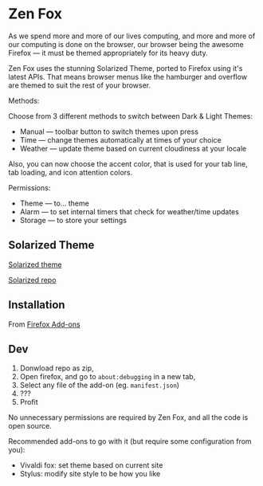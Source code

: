# Zen Fox

As we spend more and more of our lives computing, and more and more of our computing is done on the browser, our browser being the awesome Firefox — it must be themed appropriately for its heavy duty.

Zen Fox uses the stunning Solarized Theme, ported to Firefox using it's latest APIs. That means browser menus like the hamburger and overflow are themed to suit the rest of your browser.

Methods:

Choose from 3 different methods to switch between Dark & Light Themes:

* Manual — toolbar button to switch themes upon press
* Time — change themes automatically at times of your choice
* Weather — update theme based on current cloudiness at your locale


Also, you can now choose the accent color, that is used for your tab line, tab loading, and icon attention colors.

Permissions:

* Theme — to… theme
* Alarm — to set internal timers that check for weather/time updates
* Storage — to store your settings 

## Solarized Theme
[Solarized theme](http://ethanschoonover.com/solarized)

[Solarized repo](https://github.com/altercation/ethanschoonover.com/tree/master/projects/solarized)

## Installation
From [Firefox Add-ons](https://addons.mozilla.org/en-US/firefox/addon/zen-fox/)

## Dev
1. Donwload repo as zip, 
2. Open firefox, and go to `about:debugging` in a new tab, 
3. Select any file of the add-on (eg. `manifest.json`)
4. ???
5. Profit


No unnecessary permissions are required by Zen Fox, and all the code is open source.

Recommended add-ons to go with it (but require some configuration from you):
- Vivaldi fox: set theme based on current site
- Stylus: modify site style to be how you like
